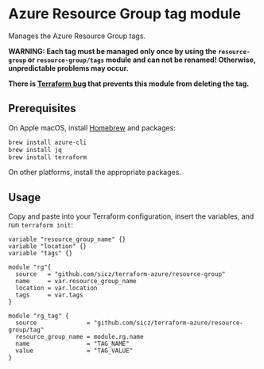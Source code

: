 # Azure Resource Group tag module

Manages the Azure Resource Group tags.

**WARNING: Each tag must be managed only once by using the `resource-group` or
`resource-group/tags` module and can not be renamed! Otherwise, unpredictable
problems may occur.**

**There is [Terraform bug](https://github.com/hashicorp/terraform/issues/13549)
that prevents this module from deleting the tag.**

## Prerequisites

On Apple macOS, install [Homebrew](http://brew.sh/) and packages:
```bash
brew install azure-cli
brew install jq
brew install terraform
```
On other platforms, install the appropriate packages.

## Usage

Copy and paste into your Terraform configuration, insert the variables, and
run `terraform init`:
```hcl
variable "resource_group_name" {}
variable "location" {}
variable "tags" {}

module "rg"{
  source   = "github.com/sicz/terraform-azure/resource-group"
  name     = var.resource_group_name
  location = var.location
  tags     = var.tags
}

module "rg_tag" {
  source              = "github.com/sicz/terraform-azure/resource-group/tag"
  resource_group_name = module.rg.name
  name                = "TAG_NAME"
  value               = "TAG_VALUE"
}
```

<!-- BEGINNING OF PRE-COMMIT-TERRAFORM DOCS HOOK -->
<!-- END OF PRE-COMMIT-TERRAFORM DOCS HOOK -->
